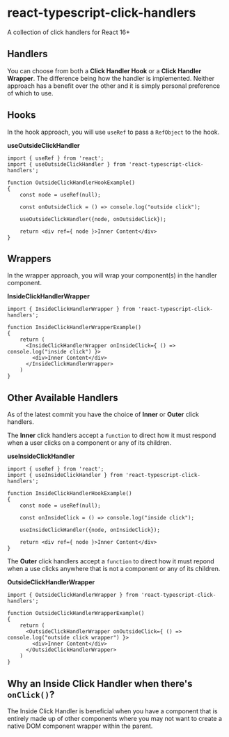 # react-typescript-click-handlers

A collection of click handlers for React 16+

## Handlers

You can choose from both a **Click Handler Hook** or a **Click Handler Wrapper**. The difference being how the handler is implemented. Neither approach has a benefit over the other and it is simply personal preference of which to use.

## Hooks

In the hook approach, you will use `useRef` to pass a `RefObject` to the hook.

**useOutsideClickHandler**
```
import { useRef } from 'react';
import { useOutsideClickHandler } from 'react-typescript-click-handlers';

function OutsideClickHandlerHookExample()
{
    const node = useRef(null);
    
    const onOutsideClick = () => console.log("outside click");
    
    useOutsideClickHandler({node, onOutsideClick});
    
    return <div ref={ node }>Inner Content</div>
}
```

## Wrappers

In the wrapper approach, you will wrap your component(s) in the handler component.

**InsideClickHandlerWrapper**
```
import { InsideClickHandlerWrapper } from 'react-typescript-click-handlers';

function InsideClickHandlerWrapperExample()
{   
    return (
      <InsideClickHandlerWrapper onInsideClick={ () => console.log("inside click") }>
        <div>Inner Content</div>
      </InsideClickHandlerWrapper>
    )
}
```

## Other Available Handlers

As of the latest commit you have the choice of **Inner** or **Outer** click handlers. 

The **Inner** click handlers accept a `function` to direct how it must respond when a user clicks on a component or any of its children.

**useInsideClickHandler**
```
import { useRef } from 'react';
import { useInsideClickHandler } from 'react-typescript-click-handlers';

function InsideClickHandlerHookExample()
{
    const node = useRef(null);
    
    const onInsideClick = () => console.log("inside click");
    
    useInsideClickHandler({node, onInsideClick});
    
    return <div ref={ node }>Inner Content</div>
}
```

The **Outer** click handlers accept a `function` to direct how it must repond when a use clicks anywhere that is not a component or any of its children.

**OutsideClickHandlerWrapper**
```
import { OutsideClickHandlerWrapper } from 'react-typescript-click-handlers';

function OutsideClickHandlerWrapperExample()
{   
    return (
      <OutsideClickHandlerWrapper onOutsideClick={ () => console.log("outside click wrapper") }>
        <div>Inner Content</div>
      </OutsideClickHandlerWrapper>
    )
}
```

## Why an Inside Click Handler when there's `onClick()`?
The Inside Click Handler is beneficial when you have a component that is entirely made up of other components where you may not want to create a native DOM component wrapper within the parent. 
